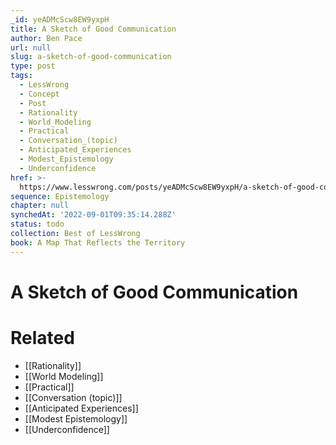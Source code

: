 ```yaml
---
_id: yeADMcScw8EW9yxpH
title: A Sketch of Good Communication
author: Ben Pace
url: null
slug: a-sketch-of-good-communication
type: post
tags:
  - LessWrong
  - Concept
  - Post
  - Rationality
  - World_Modeling
  - Practical
  - Conversation_(topic)
  - Anticipated_Experiences
  - Modest_Epistemology
  - Underconfidence
href: >-
  https://www.lesswrong.com/posts/yeADMcScw8EW9yxpH/a-sketch-of-good-communication
sequence: Epistemology
chapter: null
synchedAt: '2022-09-01T09:35:14.288Z'
status: todo
collection: Best of LessWrong
book: A Map That Reflects the Territory
---
```


# A Sketch of Good Communication


# Related

- [[Rationality]]
- [[World Modeling]]
- [[Practical]]
- [[Conversation (topic)]]
- [[Anticipated Experiences]]
- [[Modest Epistemology]]
- [[Underconfidence]]